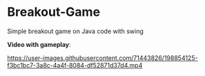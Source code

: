 # Breakout-Game
Simple breakout game on Java code with swing

**Video with gameplay**:


https://user-images.githubusercontent.com/71443826/198854125-f3bc1bc7-3a8c-4a4f-8084-df52871d37d4.mp4

